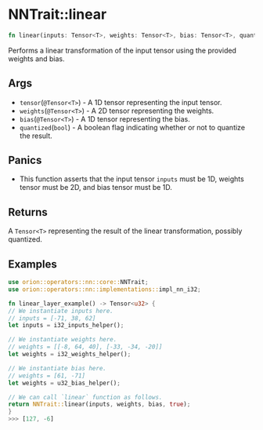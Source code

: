 # NNTrait::linear

```rust
fn linear(inputs: Tensor<T>, weights: Tensor<T>, bias: Tensor<T>, quantized: bool) -> Tensor<T>
```

Performs a linear transformation of the input tensor using the provided weights and bias.

## Args

- `tensor`(`@Tensor<T>`) - A 1D tensor representing the input tensor.
- `weights`(`@Tensor<T>`) - A 2D tensor representing the weights.
- `bias`(`@Tensor<T>`) - A 1D tensor representing the bias.
- `quantized`(`bool`) - A boolean flag indicating whether or not to quantize the result.

## Panics

- This function asserts that the input tensor `inputs` must be 1D, weights tensor must be 2D, and bias tensor must be 1D.

## Returns

A `Tensor<T>` representing the result of the linear transformation, possibly quantized.

## Examples

```rust
use orion::operators::nn::core::NNTrait;
use orion::operators::nn::implementations::impl_nn_i32;

fn linear_layer_example() -> Tensor<u32> {
// We instantiate inputs here.
// inputs = [-71, 38, 62]
let inputs = i32_inputs_helper();

// We instantiate weights here.
// weights = [[-8, 64, 40], [-33, -34, -20]]
let weights = i32_weights_helper();

// We instantiate bias here.
// weights = [61, -71]
let weights = u32_bias_helper();

// We can call `linear` function as follows.
return NNTrait::linear(inputs, weights, bias, true);
}
>>> [127, -6]
```
